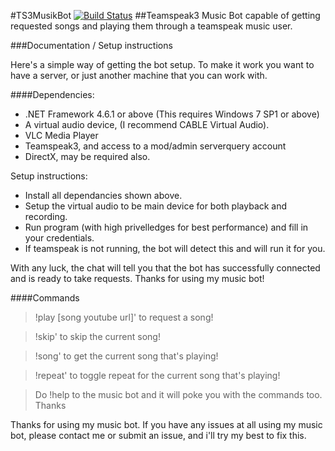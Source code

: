 #TS3MusikBot [![Build Status](https://travis-ci.org/JackRyder/TS3MusikBot.svg?branch=master)](https://travis-ci.org/JackRyder/TS3MusikBot)
##Teamspeak3 Music Bot capable of getting requested songs and playing them through a teamspeak music user.

###Documentation / Setup instructions

Here's a simple way of getting the bot setup. To make it work you want to have a server, or just another machine that you can work with.

####Dependencies:

* .NET Framework 4.6.1 or above (This requires Windows 7 SP1 or above)
* A virtual audio device, (I recommend CABLE Virtual Audio).
* VLC Media Player
* Teamspeak3, and access to a mod/admin serverquery account
* DirectX, may be required also.

Setup instructions:


* Install all dependancies shown above.
* Setup the virtual audio to be main device for both playback and recording.
* Run program (with high privelledges for best performance) and fill in your credentials.
* If teamspeak is not running, the bot will detect this and will run it for you.

With any luck, the chat will tell you that the bot has successfully connected and is ready to take requests. Thanks for using my music bot!

####Commands

> !play [song youtube url]' to request a song!

> !skip' to skip the current song!

> !song' to get the current song that's playing!

> !repeat' to toggle repeat for the current song that's playing!

> Do !help to the music bot and it will poke you with the commands too.
Thanks

Thanks for using my music bot. If you have any issues at all using my music bot, please contact me or submit an issue, and i'll try my best to fix this.
